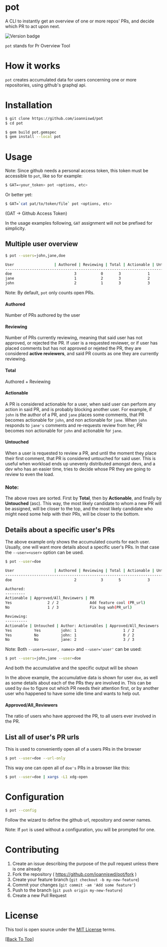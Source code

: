 # pot

A CLI to instantly get an overview of one or more repos' PRs, and decide which PR to act upon next.

![Version badge](https://img.shields.io/badge/version-1.0.0-green.svg)

`pot` stands for Pr Overview Tool

# How it works

`pot` creates accumulated data for users concerning one or more repositories, using
github's graphql api.

# Installation

```sh
$ git clone https://github.com/ioanniswd/pot
$ cd pot

$ gem build pot.gemspec
$ gem install --local pot
```

# Usage

Note: Since github needs a personal access token, this token must be accessible
to `pot`, like so for example:

```sh
$ GAT=<your_token> pot <options, etc>
```

Or better yet:

```sh
$ GAT=`cat pat/to/token/file` pot <options, etc>
```

(GAT -> Github Access Token)

In the usage examples following, `GAT` assignment will not be prefixed for
simplicity.


## Multiple user overview

```sh
$ pot --users=john,jane,doe

User                  | Authored | Reviewing | Total | Actionable | Untouched
-----------------------------------------------------------------------------
doe                            3           0       3            1           0
jane                           1           2       3            2           0
john                           2           1       3            3           0
```

Note: By default, `pot` only counts open PRs.

#### Authored
Number of PRs authored by the user

#### Reviewing
Number of PRs currently reviewing, meaning that said user has not
approved, or rejected the PR. If user is a requested reviewer, or if user has
placed comments but has not approved or rejeted the PR, they are considered
**active reviewers**, and said PR counts as one they are currently reviewing.

#### Total
Authored + Reviewing

#### Actionable
A PR is considered actionable for a user, when said user can
perform any action in said PR, and is probably blocking another user. For
example, if `john` is the author of a PR, and `jane` places some comments, that PR
becomes actionable for `john`, and non actionable for `jane`. When `john` responds to
`jane's` comments and re-requests review from her, PR becomes non actionable for
`john` and actionable for `jane`.

#### Untouched
When a user is requested to review a PR, and until the moment
they place their first comment, that PR is considered untouched for said user.
This is useful when workload ends up unevenly distributed amongst devs, and a
dev who has an easier time, tries to decide whose PR they are going to review to
even the load.

### Note:
The above rows are sorted. First by **Total**, then by **Actionable**, and finally by **Untouched** (asc). This way, the most likely candidate to whom a new PR will be assigned, will be closer to the top, and the most likely candidate who might need some help with their PRs, will be closer to the bottom.

## Details about a specific user's PRs

The above example only shows the accumulated counts for each user. Usually, one
will want more details about a specific user's PRs. In that case the
`--user=<user>` option can be used.

```sh
$ pot --user=doe

User                  | Authored | Reviewing | Total | Actionable | Untouched
-----------------------------------------------------------------------------
doe                            2           3       5            3           1

Authored:
---------
Actionable | Approved/All_Reviewers | PR
Yes                2 / 2              Add feature cool (PR_url)
No                 1 / 3              Fix bug wah(PR_url)

Reviewing:
----------
Actionable | Untouched | Author: Actionables | Approved/All_Reviewers | PR
Yes          Yes         john: 1                     1 / 2              Add feature wow (PR_url)
Yes          No          john: 1                     0 / 2              Fix bug dang (PR_url)
No           No          jane: 2                     3 / 3              Improve styles (PR_url)
```

Note: Both `--users=<user, names>` and `--user='user'` can be used:
```sh
$ pot --users=john,jane --user=doe
```
And both the accumulative and the specific output will be shown

In the above example, the accumulative data is shown for user `doe`, as well
as some details about each of the PRs they are involved in. This can be used by
`doe` to figure out which PR needs their attention first, or by another user
who happened to have some idle time and wants to help out.

#### Approved/All_Reviewers
The ratio of users who have approved the PR, to all users ever involved in the PR.

## List all of user's PR urls

This is used to conveniently open all of a users PRs in the browser

```sh
$ pot --user=doe --url-only

```

This way one can open all of `doe's` PRs in a browser like this:
```sh
$ pot --user=doe | xargs -L1 xdg-open
```


# Configuration
```sh
$ pot --config
```
Follow the wizard to define the github url, repository and owner names.

Note: If `pot` is used without a configuration, you will be prompted for one.

# Contributing

1. Create an issue describing the purpose of the pull request unless there is one already
2. Fork the repository ( https://github.com/ioanniswd/pot/fork )
3. Create your feature branch (`git checkout -b my-new-feature`)
4. Commit your changes (`git commit -am 'Add some feature'`)
5. Push to the branch (`git push origin my-new-feature`)
6. Create a new Pull Request

# License

This tool is open source under the [MIT License](https://opensource.org/licenses/MIT) terms.

[[Back To Top]](#pot)

